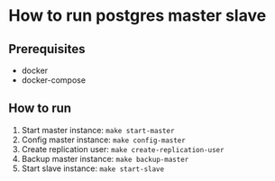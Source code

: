 <!-- Generate how to run postgres master slave from Makefile -->
# How to run postgres master slave

## Prerequisites

- docker
- docker-compose

## How to run

1. Start master instance: `make start-master`
2. Config master instance: `make config-master`
3. Create replication user: `make create-replication-user`
4. Backup master instance: `make backup-master`
5. Start slave instance: `make start-slave`